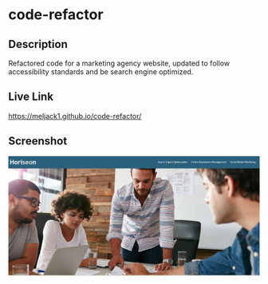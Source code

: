 # code-refactor 

## Description
Refactored code for a marketing agency website, updated to follow accessibility standards and be search engine optimized.

## Live Link
https://meljack1.github.io/code-refactor/

## Screenshot
![Screenshot of website](./assets/images/Screenshot.PNG?raw=true)

